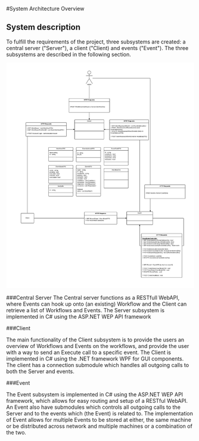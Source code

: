 #System Architecture Overview

## System description

To fulfill the requirements of the project, three subsystems are created: a central server ("Server"), a client ("Client) and events ("Event"). The three subsystems are described in the following section.

![Subsystems and the interfaces between them.](Subsystems.png)

###Central Server
The Central server functions as a RESTfull WebAPI, where Events can hook up onto (an existing) Workflow and the Client can retrieve a list of Workflows and Events. The Server subsystem is implemented in C# using the ASP.NET WEP API framework

###Client

The main functionality of the Client subsystem is to provide the users an overview of Workflows and Events on the workflows, and provide the user with a way to send an Execute call to a specific event.
The Client is implemented in C# using the .NET framework WPF for GUI components. The client has a connection submodule which handles all outgoing calls to both the Server and events.

###Event

The Event subsystem is implemented in C# using the ASP.NET WEP API framework, which allows for easy routing and setup of a RESTful WebAPI. An Event also have submodules which controls all outgoing calls to the Server and to the events which (the Event) is related to. 
The implementation of Event allows for multiple Events to be stored at either, the same machine or be distributed across network and multiple machines or a combination of the two. 